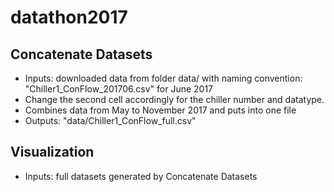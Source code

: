 # datathon2017

## Concatenate Datasets
- Inputs: downloaded data from folder data/ with naming convention: "Chiller1_ConFlow_201706.csv" for June 2017
- Change the second cell accordingly for the chiller number and datatype. 
- Combines data from May to November 2017 and puts into one file
- Outputs: "data/Chiller1_ConFlow_full.csv"

## Visualization
- Inputs: full datasets generated by Concatenate Datasets
